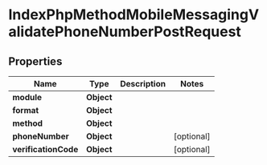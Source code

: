 

# IndexPhpMethodMobileMessagingValidatePhoneNumberPostRequest


## Properties

| Name | Type | Description | Notes |
|------------ | ------------- | ------------- | -------------|
|**module** | **Object** |  |  |
|**format** | **Object** |  |  |
|**method** | **Object** |  |  |
|**phoneNumber** | **Object** |  |  [optional] |
|**verificationCode** | **Object** |  |  [optional] |



